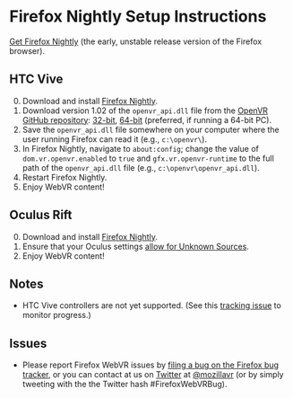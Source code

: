 <!--
title: Firefox Nightly Setup Instructions
-->

# Firefox Nightly Setup Instructions

[Get Firefox Nightly](https://nightly.mozilla.org/) (the early, unstable release version of the Firefox browser).


## HTC Vive

0. Download and install [Firefox Nightly](https://nightly.mozilla.org/).
0. Download version 1.02 of the `openvr_api.dll` file from the [OpenVR GitHub repository](https://github.com/ValveSoftware/openvr/): [32-bit](https://github.com/ValveSoftware/openvr/raw/master/bin/win32/openvr_api.dll), [64-bit](https://github.com/ValveSoftware/openvr/raw/master/bin/win64/openvr_api.dll) (preferred, if running a 64-bit PC).
0. Save the `openvr_api.dll` file somewhere on your computer where the user running Firefox can read it (e.g., `c:\openvr\`).
0. In Firefox Nightly, navigate to `about:config`; change the value of `dom.vr.openvr.enabled` to `true` and `gfx.vr.openvr-runtime` to the full path of the `openvr_api.dll` file (e.g., `c:\openvr\openvr_api.dll`).
0. Restart Firefox Nightly.
0. Enjoy WebVR content!


## Oculus Rift

0. Download and install [Firefox Nightly](https://nightly.mozilla.org/).
0. Ensure that your Oculus settings [allow for Unknown Sources](/headsets/oculus-rift#enabling-unknown-sources-setting-for-webvr-content).
0. Enjoy WebVR content!

## Notes

* HTC Vive controllers are not yet supported. (See this [tracking issue](https://bugzilla.mozilla.org/showdependencytree.cgi?id=1299926&hide_resolved=1) to monitor progress.)


## Issues

* Please report Firefox WebVR issues by [filing a bug on the Firefox bug tracker](https://bugzilla.mozilla.org/enter_bug.cgi?product=Core&component=General&status_whiteboard=[webvr]&cc=kgilbert@mozilla.com), or you can contact at us on [Twitter](https://twitter.com/) at [@mozillavr](https://twitter.com/mozillavr) (or by simply tweeting with the the Twitter hash #FirefoxWebVRBug).
